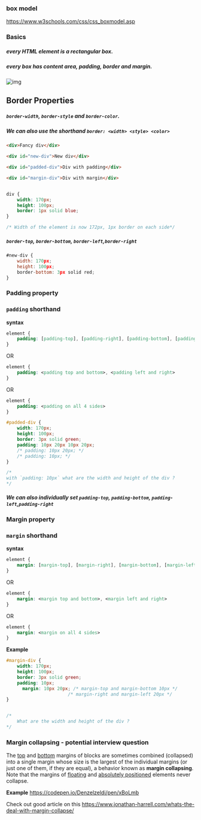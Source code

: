 ### box model

<https://www.w3schools.com/css/css_boxmodel.asp>



### Basics

#####  every HTML element is a **rectangular box**.



##### every box has content area, padding, border and margin.

![img](https://i.imgur.com/LF204FU.gif)



## Border Properties



##### `border-width`, `border-style` and `border-color`. 

##### We can also use the shorthand `border: <width> <style> <color> `

```html
<div>Fancy div</div>

<div id="new-div">New div</div>

<div id="padded-div">Div with padding</div>

<div id="margin-div">Div with margin</div>
```





```css

div {
    width: 170px;
    height: 100px;
    border: 1px solid blue;
}

/* Width of the element is now 172px, 1px border on each side*/

```





##### `border-top`,  `border-bottom`, `border-left`,`border-right`

```js
#new-div {
    width: 170px;
	height: 100px;
    border-bottom: 3px solid red;
}
```





### Padding property



###  `padding` shorthand

**syntax**

```css
element {
	padding: [padding-top], [padding-right], [padding-bottom], [padding-left];
}
```

 OR

```css
element {
	padding: <padding top and bottom>, <padding left and right>
}
```

 OR

```css
element {
	padding: <padding on all 4 sides>
}
```



```css
#padded-div {
    width: 170px;
    height: 100px;
    border: 3px solid green;
    padding: 10px 20px 10px 20px;
    /* padding: 10px 20px; */
    /* padding: 10px; */
}

/* 
with `padding: 10px` what are the width and height of the div ?
*/
```





##### We can also individually set `padding-top`,  `padding-bottom`, `padding-left`,`padding-right`





### Margin property

### `margin` shorthand

**syntax**

```css
element {
	margin: [margin-top], [margin-right], [margin-bottom], [margin-left];
}
```

 OR

```css
element {
	margin: <margin top and bottom>, <margin left and right>
}
```

 OR

```css
element {
	margin: <margin on all 4 sides>
}
```





**Example** 

```css
#margin-div {
    width: 170px;
    height: 100px;
    border: 3px solid green;
    padding: 10px;
	  margin: 10px 20px; /* margin-top and margin-bottom 10px */
		    		   /* margin-right and margin-left 20px */
}


/* 
	What are the width and height of the div ?
*/
```





### Margin collapsing - potential interview question

The [top](https://developer.mozilla.org/en-US/docs/Web/CSS/margin-top) and [bottom](https://developer.mozilla.org/en-US/docs/Web/CSS/margin-bottom) margins of blocks are sometimes combined (collapsed) into a single margin whose size is the largest of the individual margins (or just one of them, if they are equal), a behavior known as **margin collapsing**. Note that the margins of [floating](https://developer.mozilla.org/en-US/docs/Web/CSS/float) and [absolutely positioned](https://developer.mozilla.org/en-US/docs/Web/CSS/position#absolute) elements never collapse.



**Example**  <https://codepen.io/Denzelzeldi/pen/xBoLmb>



Check out good article on this <https://www.jonathan-harrell.com/whats-the-deal-with-margin-collapse/>



